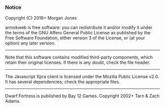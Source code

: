 ### Notice

Copyright (C) 2018+ Morgan Jones

armokweb is free software: you can redistribute it and/or modify
it under the terms of the GNU Affero General Public License as published by
the Free Software Foundation, either version 3 of the License, or
(at your option) any later version.

----

Note that this software contains modified third-party components,
which retain their original licenses. If there is any doubt, check the
file header.

----

The Javascript Xpra client is licensed under the Mozilla Public License v2.0.
It has several dependencies; check the appropriate files.

----

Dwarf Fortress is published by Bay 12 Games. Copyright 2002+ Tarn & Zach Adams.
